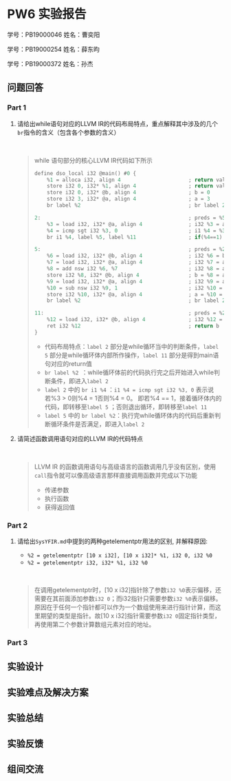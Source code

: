 # PW6 实验报告

学号：PB19000046    姓名：曹奕阳

学号：PB19000254    姓名：薛东昀

学号：PB19000372    姓名：孙杰



## 问题回答

### Part 1

1. 请给出while语句对应的LLVM IR的代码布局特点，重点解释其中涉及的几个`br`指令的含义（包含各个参数的含义）

   &nbsp;
   
   > while 语句部分的核心LLVM IR代码如下所示
   >
   > ```c
   > define dso_local i32 @main() #0 {
   >     %1 = alloca i32, align 4                      ; return value of main()
   >     store i32 0, i32* %1, align 4                 ; return value of main() = 0
   >     store i32 0, i32* @b, align 4                 ; b = 0
   >     store i32 3, i32* @a, align 4                 ; a = 3
   >     br label %2                                   ; br label 2
   > 
   > 2:                                                ; preds = %5, %0
   >     %3 = load i32, i32* @a, align 4               ; i32 %3 = a
   >     %4 = icmp sgt i32 %3, 0                       ; i1 %4 = %3>0
   >     br i1 %4, label %5, label %11                 ; if(%4==1) br label 5; else br label 11
   > 
   > 5:                                                ; preds = %2
   >     %6 = load i32, i32* @b, align 4               ; i32 %6 = b
   >     %7 = load i32, i32* @a, align 4               ; i32 %7 = a
   >     %8 = add nsw i32 %6, %7                       ; i32 %8 = a + b
   >     store i32 %8, i32* @b, align 4                ; b = %8 = a+b
   >     %9 = load i32, i32* @a, align 4               ; i32 %9 = a
   >     %10 = sub nsw i32 %9, 1                       ; i32 %10 = %9-1 = a-1
   >     store i32 %10, i32* @a, align 4               ; a = %10 = a-1
   >     br label %2                                   ; br label 2
   > 
   > 11:                                               ; preds = %2
   >     %12 = load i32, i32* @b, align 4              ; i32 %12 = b
   >     ret i32 %12                                   ; return b
   > }
   > ```
   >
   > - 代码布局特点：`label 2` 部分是while循环当中的判断条件，`label 5` 部分是while循环体内部所作操作，`label 11` 部分是得到main语句对应的return值
   > - `br label %2 `：while循环体前的代码执行完之后开始进入while判断条件，即进入`label 2`
   > - `label 2` 中的 `br i1 %4` ：`i1 %4 = icmp sgt i32 %3, 0` 表示说若%3 > 0则%4 = 1否则%4 = 0。 即若%4 == 1，接着循环体内的代码，即转移至`label 5` ；否则退出循环，即转移至`label 11`
   > - `label 5` 中的 `br label %2`：执行完while循环体内的代码后重新判断循环条件是否满足，即进入`label 2`

2. 请简述函数调用语句对应的LLVM IR的代码特点

   &nbsp;
   
   > LLVM IR 的函数调用语句与高级语言的函数调用几乎没有区别，使用`call`指令就可以像高级语言那样直接调用函数并完成以下功能
   >
   > - 传递参数
   > - 执行函数
   > - 获得返回值

### Part 2

1. 请给出`SysYFIR.md`中提到的两种getelementptr用法的区别, 并解释原因:
   - `%2 = getelementptr [10 x i32], [10 x i32]* %1, i32 0, i32 %0` 
   - `%2 = getelementptr i32, i32* %1, i32 %0`

   &nbsp;

   > 在调用getelementptr时，[10 x i32]指针除了参数`i32 %0`表示偏移，还需要在其前面添加参数`i32 0`；而i32指针只需要参数`i32 %0`表示偏移。
   > 原因在于任何一个指针都可以作为一个数组使用来进行指针计算，而这里期望的类型是指针。故[10 x i32]指针需要参数`i32 0`固定指针类型，再使用第二个参数计算数组元素对应的地址。

### Part 3



## 实验设计



## 实验难点及解决方案



## 实验总结



## 实验反馈



## 组间交流

